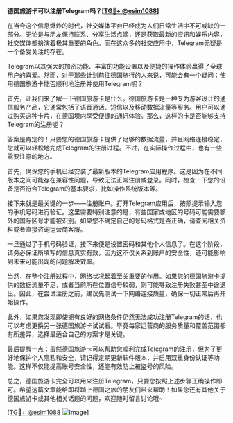 **德国旅游卡可以注册Telegram吗？[[TG💪+ @esim1088](https://t.me/s/esim1088)]**

在当今这个信息爆炸的时代，社交媒体平台已经成为人们日常生活中不可或缺的一部分。无论是与朋友保持联系、分享生活点滴，还是获取最新的资讯和娱乐内容，社交媒体都扮演着极其重要的角色。而在这众多的社交应用中，Telegram无疑是一个备受关注的存在。

Telegram以其强大的加密功能、丰富的功能设置以及便捷的操作体验赢得了全球用户的喜爱。然而，对于那些计划前往德国旅行的人来说，可能会有一个疑问：使用德国旅游卡能否顺利地注册并使用Telegram呢？

首先，让我们来了解一下德国旅游卡是什么。德国旅游卡是一种专为游客设计的通信服务产品，它通常包括了语音通话、短信以及移动数据流量等服务。用户可以通过购买这种卡片，在德国境内享受便捷的通讯体验。那么，这样的卡是否能够支持Telegram的注册呢？

答案是肯定的！只要您的德国旅游卡提供了足够的数据流量，并且网络连接稳定，您就可以轻松地完成Telegram的注册过程。不过，在实际操作过程中，也有一些需要注意的地方。

首先，确保您的手机已经安装了最新版本的Telegram应用程序。这是因为在不同版本之间可能存在兼容性问题，导致无法正常注册或登录。同时，检查一下您的设备是否符合Telegram的基本要求，比如操作系统版本等。

接下来就是最关键的一步——注册账户。打开Telegram应用后，按照提示输入您的手机号码进行验证。这里需要特别注意的是，有些国家或地区的号码可能需要额外的国际区号才能被识别。如果您不确定自己的号码格式是否正确，请查阅相关资料或者直接咨询运营商客服。

一旦通过了手机号码验证，接下来便是设置密码和其他个人信息了。在这个阶段，请务必保证所填写的信息真实有效，因为这不仅关系到账户的安全性，还可能影响到未来可能出现的问题解决效率。

当然，在整个注册过程中，网络状况起着至关重要的作用。如果您的德国旅游卡提供的数据流量不足，或者当前所在位置信号较弱，则可能导致注册失败甚至中途退出。因此，在尝试注册之前，建议先测试一下网络连接质量，确保一切正常后再开始操作。

此外，如果您发现即使拥有良好的网络条件仍然无法成功注册Telegram的话，也可以考虑更换另一张德国旅游卡试试看。毕竟每家运营商的服务质量和覆盖范围都有所差异，选择最适合自己的方案才是关键。

最后提醒一点：虽然德国旅游卡可以帮助您顺利完成Telegram的注册，但为了更好地保护个人隐私和安全，请记得定期更新软件版本，并启用双重身份认证等功能。这样不仅能提高账号安全性，还能有效防止被盗号的风险。

总之，德国旅游卡完全可以用来注册Telegram，只要您按照上述步骤正确操作即可。希望这篇文章能给即将踏上德国之旅的朋友们带来帮助！如果您还有其他关于德国旅游卡或其他相关话题的问题，欢迎随时留言讨论哦~

[[TG💪+ @esim1088](https://t.me/s/esim1088) ![Image](https://i.postimg.cc/4NQfJmqS/Snipaste-2025-05-13-00-14-12.png)]